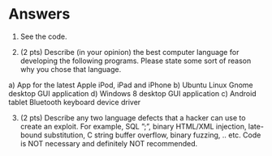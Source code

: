 # Answers

1) See the code.

2) (2 pts) Describe (in your opinion) the best computer language for developing the following programs. Please state some sort of reason why you chose that language.

a) App for the latest Apple iPod, iPad and iPhone
b) Ubuntu Linux Gnome desktop GUI application
d) Windows 8 desktop GUI application
c) Android tablet Bluetooth keyboard device driver

3) (2 pts) Describe any two language defects that a hacker can use to create an exploit. For example, SQL ”;”, binary HTML/XML injection, late-bound substitution, C string buffer overflow, binary fuzzing, .. etc. Code is NOT necessary and definitely NOT recommended.
